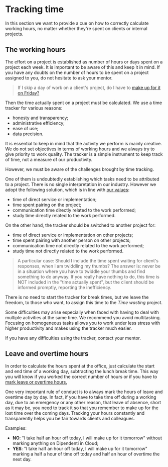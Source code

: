 # Tracking time

In this section we want to provide a cue on how to correctly calculate working hours, no matter 
whether they're spent on clients or internal projects.

## The working hours

The effort on a project is established as number of hours or days spent on a project each week. It 
is important to be aware of this and keep it in mind. If you have any doubts on the number of hours
to be spent on a project assigned to you, do not hesitate to ask your mentor.

> If I skip a day of work on a client's project, do I have to 
> [make up for it on Friday?](https://github.com/nebulab/playbook/blob/master/personal-growth/fridays.md#lavorare-sui-clienti-il-venerd%C3%AC)

Then the time actually spent on a project must be calculated. We use a time tracker for various 
reasons:

- honesty and transparency;
- administrative efficiency;
- ease of use;
- data precision.

It is essential to keep in mind that the activity we perform is mainly creative. We do not set
objectives in terms of working hours and we always try to give priority to work quality. The tracker 
is a simple instrument to keep track of time, not a measure of our productivity.

However, we must be aware of the challenges brought by time tracking.

One of them is undoubtedly establishing which tasks need to be attributed to a project. There is no
single interpretation in our industry. However we adopt the following solution, which is in line 
with [our values](https://github.com/nebulab/playbook/blob/master/about-us/our-values.md):

- time of direct service or implementation;
- time spent pairing on the project;
- communication time directly related to the work performed;
- study time directly related to the work performed.

On the other hand, the tracker should be switched to another project for:

- time of direct service or implementation on other projects;
- time spent pairing with another person on other projects;
- communication time not directly related to the work performed;
- study time not directly related to the work performed.

> A particular case: Should I include the time spent waiting for client's responses, when I am
> twiddling my thumbs? The answer is: never be in a situation where you have to twiddle your thumbs
> and find something to do anyway. If you really have nothing to do, this time is NOT included in the 
> "time actually spent", but the client should be informed promptly, reporting the inefficiency.

There is no need to start the tracker for break times, but we leave the freedom, to those who want, 
to assign this time to the *Time wasting* project.

Some difficulties may arise especially when faced with having to deal with multiple activities
at the same time. We recommend you avoid multitasking. Focusing on homogeneous tasks allows you to 
work under less stress with higher productivity and makes using the tracker much easier.

If you have any difficulties using the tracker, contact your mentor.

## Leave and overtime hours

In order to calculate the hours spent at the office, just calculate the start and end time of a 
working day, subtracting the lunch break time. This way you will know if you worked the correct 
number of hours or if you have to [mark leave or overtime hours.](https://github.com/nebulab/playbook/blob/master/how-we-work/tool.md#dipendenti-in-cloud)

One very important rule of conduct is to always mark the hours of leave and overtime day by day. In 
fact, if you have to take time off during a working day, due to an emergency or any other reason, 
that leave of absence, short as it may be, you need to track it so that you remember to make up for 
the lost time over the coming days. Tracking your hours constantly and transparently helps you be 
fair towards clients and colleagues.

Examples:

- **NO**: "I take half an hour off today, I will make up for it tomorrow" without marking anything 
  on Dipendenti in Cloud;
- **YES**: "I take half an hour off today, I will make up for it tomorrow" marking a half a hour of 
  time off today and half an hour of overtime the next day.
